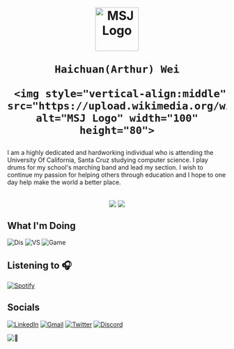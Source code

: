 <!--Intro-->
<h1 align="center">
  
 <img src="https://cdn.schoolloop.com/uimgcdn/aHR0cHM6Ly9taXNzaW9uLWZ1c2QtY2Euc2Nob29sbG9vcC5jb20vdWltZy9maWxlLzE1MDAxNzg5NzE3NzgvMTQ1NjgyNTI3Njg4OS83NTk2NTAzNTIzNzcwMjIxNDcyLnBuZw==" alt="MSJ Logo" width="100" height="100">
  
    Haichuan(Arthur) Wei

     <img style="vertical-align:middle" src="https://upload.wikimedia.org/wikipedia/commons/d/d8/SDS_UCSantaCruz_RedwoodSlug_WhiteGround.png" alt="MSJ Logo" width="100" height="80">
  
  
     
  
</h1> 
<p> I am a highly dedicated and hardworking individual who is attending the University Of California, Santa Cruz studying computer science. I play drums for my school's marching band and lead my section. I wish to continue my passion for helping others through education and I hope to one day help make the world a better place. </p><br>
<div align="center">
  <a>
  <img align="center" src="https://github-readme-stats.vercel.app/api?username=Arthur-Systems&show_icons=true&theme=vue-dark&count_private=true&hide=contribs&hide_border=false"/> </a>
<a><img align="center" src="https://github-readme-stats.vercel.app/api/top-langs/?username=Arthur-Systems&langs_count=6&theme=vue-dark&layout=compact" /></a>
</div>
<h2> What I'm Doing </h2>

![Dis][Disstat-shield] ![VS][vsstat-shield] ![Game][gamestat-shield]

<h2> Listening to 🎧 </h2>

  [![Spotify][Spotify-shield]][Spotify-url]
<h2> Socials </h2>

 [![LinkedIn][linkedin-shield]][linkedin-url] [![Gmail][Gmail-shield]][Gmail-url] [![Twitter][Twitter-shield]][Twitter-url] [![Discord][Discord-shield]][Discord-url]

![👀][tracker-shield]
<!-- Shields -->
[linkedin-shield]: https://img.shields.io/badge/LinkedIn-0077B5?style=for-the-badge&logo=linkedin&logoColor=white
[Gmail-shield]: https://img.shields.io/badge/Gmail-D14836?style=for-the-badge&logo=gmail&logoColor=white
[Twitter-shield]:https://img.shields.io/badge/Twitter-1DA1F2?style=for-the-badge&logo=twitter&logoColor=white
[Discord-shield]:https://img.shields.io/badge/Discord-7289DA?style=for-the-badge&logo=discord&logoColor=white
[stats-url]:https://github-readme-stats.vercel.app/api?username=Arthur-Systems&show_icons=true&theme=vue-dark&count_private=true&hide=contribs&hide_border=false
[tracker-shield]:https://komarev.com/ghpvc/?username=Arthur-Systems
[Spotify-shield]:https://novatorem-three-weld.vercel.app/api/spotify 
[Langs-shield]:https://github-readme-stats.vercel.app/api/top-langs/?username=Arthur-Systems&langs_count=6&theme=vue-dark&layout=compact
[Disstat-shield]:https://dev.discordprofiles.me/badge/status/544361029434605578?style=flat-square
[vsstat-shield]:https://dev.discordprofiles.me/badge/vscode/544361029434605578?style=flat-square
[gamestat-shield]:https://dev.discordprofiles.me/badge/playing/544361029434605578?style=flat-square

<!-- Links -->
[linkedin-url]: https://www.linkedin.com/in/haichuanwei/
[Gmail-url]: https://mail.google.com/mail/?view=cm&source=mailto&to=arthur.wei50@gmail.com
[Twitter-url]:https://twitter.com/intent/user?screen_name=WeiHaichuan
[Discord-url]:https://discordapp.com/users/544361029434605578
[Spotify-url]:https://open.spotify.com/user/22qxmelpc5gmkycawd5zkuwfq
[Langs-url]:https://github.com/Arthur-Systems/




